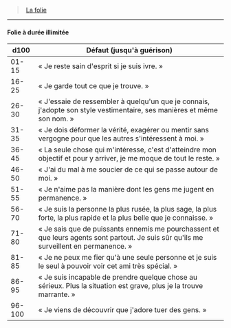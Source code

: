 ﻿---
!Generic
Id: madness_hd.md#folie-à-durée-illimitée
ParentLink: madness_hd.md#la-folie
Name: Folie à durée illimitée
ParentName: La folie
NameLevel: 4
---
> [La folie](hd_madness.md)

---

#### Folie à durée illimitée

|d100|Défaut (jusqu'à guérison)|
|---|---|
|01-15|« Je reste sain d'esprit si je suis ivre. »|
|16-25|« Je garde tout ce que je trouve. »|
|26-30|« J'essaie de ressembler à quelqu'un que je connais, j'adopte son style vestimentaire, ses manières et même son nom. »|
|31-35|« Je dois déformer la vérité, exagérer ou mentir sans vergogne pour que les autres s'intéressent à moi. »|
|36-45|« La seule chose qui m'intéresse, c'est d'atteindre mon objectif et pour y arriver, je me moque de tout le reste. »|
|46-50|« J'ai du mal à me soucier de ce qui se passe autour de moi. »|
|51-55|« Je n'aime pas la manière dont les gens me jugent en permanence. »|
|56-70|« Je suis la personne la plus rusée, la plus sage, la plus forte, la plus rapide et la plus belle que je connaisse. »|
|71-80|« Je sais que de puissants ennemis me pourchassent et que leurs agents sont partout. Je suis sûr qu'ils me surveillent en permanence. »|
|81-85|« Je ne peux me fier qu'à une seule personne et je suis le seul à pouvoir voir cet ami très spécial. »|
|86-95|« Je suis incapable de prendre quelque chose au sérieux. Plus la situation est grave, plus je la trouve marrante. »|
|96-100|« Je viens de découvrir que j'adore tuer des gens. »|

